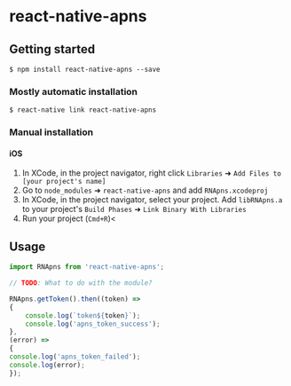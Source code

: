 
# react-native-apns

## Getting started

`$ npm install react-native-apns --save`

### Mostly automatic installation

`$ react-native link react-native-apns`

### Manual installation


#### iOS

1. In XCode, in the project navigator, right click `Libraries` ➜ `Add Files to [your project's name]`
2. Go to `node_modules` ➜ `react-native-apns` and add `RNApns.xcodeproj`
3. In XCode, in the project navigator, select your project. Add `libRNApns.a` to your project's `Build Phases` ➜ `Link Binary With Libraries`
4. Run your project (`Cmd+R`)<


## Usage
```javascript
import RNApns from 'react-native-apns';

// TODO: What to do with the module?

RNApns.getToken().then((token) => 
{
    console.log(`token${token}`);
    console.log('apns_token_success');
},
(error) => 
{
console.log('apns_token_failed');
console.log(error);
});


```
  
